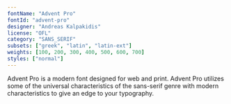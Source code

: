 ```yaml
---
fontName: "Advent Pro"
fontId: "advent-pro"
designer: "Andreas Kalpakidis"
license: "OFL"
category: "SANS_SERIF"
subsets: ["greek", "latin", "latin-ext"]
weights: [100, 200, 300, 400, 500, 600, 700]
styles: ["normal"]
---
```


<p>
Advent Pro is a modern font designed for web and print. 
Advent Pro utilizes some of the universal characteristics of the sans-serif genre with modern characteristics to give an edge to your typography. 
</p>

